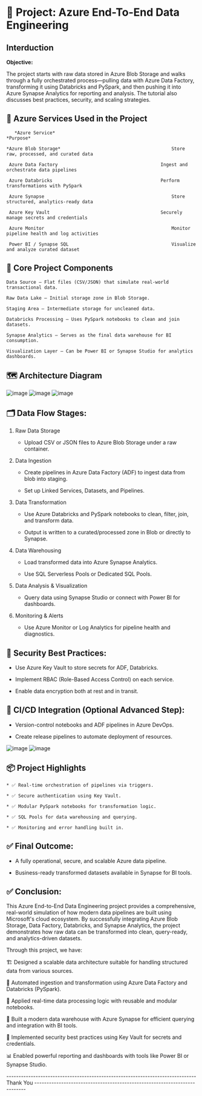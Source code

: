 # 📘 Project: Azure End-To-End Data Engineering 
## Interduction
**Objective:**

The project starts with raw data stored in Azure Blob Storage and walks through a fully orchestrated process—pulling data with Azure Data Factory, transforming it using Databricks and PySpark, and then pushing it into Azure Synapse Analytics for reporting and analysis. The tutorial also discusses best practices, security, and scaling strategies.

## 🧰 Azure Services Used in the Project

       *Azure Service*                                                         *Purpose*	                                                                         

    *Azure Blob Storage*	                                     Store raw, processed, and curated data

     Azure Data Factory	                                     Ingest and orchestrate data pipelines
 
     Azure Databricks	                                     Perform transformations with PySpark

     Azure Synapse	                                             Store structured, analytics-ready data

     Azure Key Vault	                                     Securely manage secrets and credentials

     Azure Monitor	                                             Monitor pipeline health and log activities

     Power BI / Synapse SQL	                                     Visualize and analyze curated dataset


## 🧱 Core Project Components

    Data Source – Flat files (CSV/JSON) that simulate real-world transactional data.

    Raw Data Lake – Initial storage zone in Blob Storage.

    Staging Area – Intermediate storage for uncleaned data.

    Databricks Processing – Uses PySpark notebooks to clean and join datasets.

    Synapse Analytics – Serves as the final data warehouse for BI consumption.

    Visualization Layer – Can be Power BI or Synapse Studio for analytics dashboards.


## 🗺️ Architecture Diagram
  ![image](https://github.com/vamsikrishna-boss/AdventureWorks_DataEngineering_Project/blob/main/Screenshot%20(66).png)
  ![image](https://github.com/vamsikrishna-boss/AdventureWorks_DataEngineering_Project/blob/main/Screenshot%202025-04-04%20123037.png)
  ![image](https://github.com/vamsikrishna-boss/AdventureWorks_DataEngineering_Project/blob/main/Screenshot%202025-04-03%20132809.png)

## 🗂️ Data Flow Stages:

 1. Raw Data Storage

       * Upload CSV or JSON files to Azure Blob Storage under a raw container.

 2. Data Ingestion

       * Create pipelines in Azure Data Factory (ADF) to ingest data from blob into staging.

       * Set up Linked Services, Datasets, and Pipelines.

 3. Data Transformation

       * Use Azure Databricks and PySpark notebooks to clean, filter, join, and transform data.

       * Output is written to a curated/processed zone in Blob or directly to Synapse.

 4. Data Warehousing

       * Load transformed data into Azure Synapse Analytics.

       * Use SQL Serverless Pools or Dedicated SQL Pools.

 5. Data Analysis & Visualization

       * Query data using Synapse Studio or connect with Power BI for dashboards.

 6. Monitoring & Alerts

       * Use Azure Monitor or Log Analytics for pipeline health and diagnostics.
   

## 🔐 Security Best Practices:

   * Use Azure Key Vault to store secrets for ADF, Databricks.

   * Implement RBAC (Role-Based Access Control) on each service.

   * Enable data encryption both at rest and in transit.

## 📅 CI/CD Integration (Optional Advanced Step):

   * Version-control notebooks and ADF pipelines in Azure DevOps.

   * Create release pipelines to automate deployment of resources.

![image](https://github.com/vamsikrishna-boss/AdventureWorks_DataEngineering_Project/blob/main/pipeline.png)
![image](https://github.com/vamsikrishna-boss/AdventureWorks_DataEngineering_Project/blob/main/Screenshot%202025-04-02%20235854.png)

## 📦 Project Highlights

    * ✅ Real-time orchestration of pipelines via triggers.

    * ✅ Secure authentication using Key Vault.

    * ✅ Modular PySpark notebooks for transformation logic.

    * ✅ SQL Pools for data warehousing and querying.

    * ✅ Monitoring and error handling built in.     

## ✅ Final Outcome:

   * A fully operational, secure, and scalable Azure data pipeline.

   * Business-ready transformed datasets available in Synapse for BI tools.

## ✅ Conclusion:

This Azure End-to-End Data Engineering project provides a comprehensive, real-world simulation of how modern data pipelines are built using Microsoft's cloud ecosystem. By successfully integrating Azure Blob Storage, Data Factory, Databricks, and Synapse Analytics, the project demonstrates how raw data can be transformed into clean, query-ready, and analytics-driven datasets.

Through this project, we have:

🏗️ Designed a scalable data architecture suitable for handling structured data from various sources.

🔁 Automated ingestion and transformation using Azure Data Factory and Databricks (PySpark).

🧠 Applied real-time data processing logic with reusable and modular notebooks.

🧱 Built a modern data warehouse with Azure Synapse for efficient querying and integration with BI tools.

🔐 Implemented security best practices using Key Vault for secrets and credentials.

📊 Enabled powerful reporting and dashboards with tools like Power BI or Synapse Studio.



------------------------------------------------------------------------------ Thank You --------------------------------------------------------------------------






